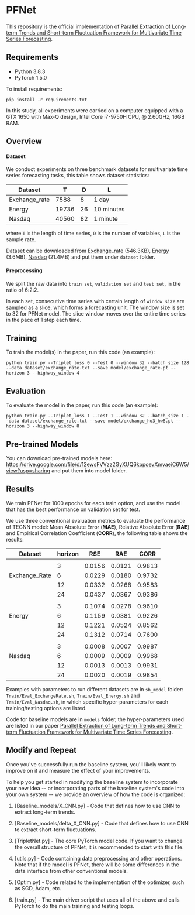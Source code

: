 # PFNet

This repository is the official implementation of [Parallel Extraction of Long-term Trends and Short-term Fluctuation Framework for Multivariate Time Series Forecasting](https://arxiv.org/abs/2008.07730). 

## Requirements
- Python 3.8.3
- PyTorch 1.5.0

To install requirements:

```setup
pip install -r requirements.txt
```

In this study, all experiments were carried on a computer equipped with a  GTX 1650 with Max-Q design, Intel Core i7-9750H CPU, @ 2.60GHz, 16GB RAM. 

## Overview

#### Dataset

We conduct experiments on three benchmark datasets for multivariate time series forecasting tasks, this table shows dataset statistics:

| Dataset      | T                  | D       | L          |
| -------------|--------------------| --------| -----------|
| Exchange_rate|7588                |    8    |  1 day     |
| Energy       |19736               |    26   |  10 minutes|
| Nasdaq       |40560               |    82   |  1 minute  |

where `T` is the length of time series, `D` is the number of variables, `L` is the sample rate.

Dataset can be downloaded from [Exchange_rate](https://github.com/laiguokun/multivariate-time-series-data) (546.3KB), [Energy](https://github.com/smallGum/MLCNN-Multivariate-Time-Series/tree/master/data) (3.6MB), [Nasdaq](https://github.com/smallGum/MLCNN-Multivariate-Time-Series/tree/master/data) (21.4MB) and put them under `dataset` folder.
#### Preprocessing
We split the raw data into `train set`, `validation set` and `test set`, in the ratio of 6:2:2. 

In each set, consecutive time series with certain length of `window size` are sampled as a slice, which forms a forecasting unit. The window size is set to 32 for PFNet model. The slice window moves over the entire time series in the pace of 1 step each time. 

## Training

To train the model(s) in the paper, run this code (an example):

```train
python train.py --Triplet_loss 0 --Test 0 --window 32 --batch_size 128 --data dataset/exchange_rate.txt --save model/exchange_rate.pt --horizon 3 --highway_window 4 
```

## Evaluation

To evaluate the model in the paper, run this code (an example):

```eval
python train.py --Triplet_loss 1 --Test 1 --window 32 --batch_size 1 --data dataset/exchange_rate.txt --save model/exchange_ho3_hw8.pt --horizon 3 --highway_window 8 
```

## Pre-trained Models

You can download pre-trained models here: https://drive.google.com/file/d/12ewsFVVzz2GyXUQ6kppoevXmvaeiC6W5/view?usp=sharing and put them into model folder.

## Results

We train PFNet for 1000 epochs for each train option, and use the model that has the best performance on validation set for test. 

We use three conventional evaluation metrics to evaluate the performance of TEGNN model: Mean Absolute Error (**MAE**), Relative Absolute Error (**RAE**) and Empirical Correlation Coefficient (**CORR**), the following table shows the results:


| Dataset            | horizon | RSE    | RAE    | CORR   |
|--------------------| --------| -------| -------| -------|
|||||||
|                    |    3    |  0.0156| 0.0121 | 0.9813 |
|Exchange_Rate       |    6    |  0.0229| 0.0180 | 0.9732 |
|                    |    12   |  0.0332| 0.0268 | 0.9583 |
|                    |    24   |  0.0437| 0.0367 | 0.9386 |
|||||||
|                    |    3    |  0.1074| 0.0278 | 0.9610 |
|Energy 			 |    6    |  0.1159| 0.0381 | 0.9226 |
|                    |    12   |  0.1221| 0.0524 | 0.8562 |
|                    |    24   |  0.1312| 0.0714 | 0.7600 |
|||||||
|                    |    3    |  0.0008| 0.0007 | 0.9987 |
|Nasdaq              |    6    |  0.0009| 0.0009 | 0.9968 |
|                    |    12   |  0.0013| 0.0013 | 0.9931 |
|                    |    24   |  0.0020| 0.0019 | 0.9854 |

Examples with parameters to run different datasets are in `sh_model` folder: `Train/Eval_ExchangeRate.sh`, `Train/Eval_Energy.sh` and `Train/Eval_Nasdaq.sh`, in which specific hyper-parameters for each training/testing options are listed.

Code for baseline models are in `models` folder, the hyper-parameters used are listed in our paper [Parallel Extraction of Long-term Trends and Short-term Fluctuation Framework for Multivariate Time Series Forecasting](https://arxiv.org/abs/2008.07730). 

## Modify and Repeat

Once you've successfully run the baseline system, you'll likely want to improve on it and measure the effect of your improvements.

To help you get started in modifying the baseline system to incorporate your new idea -- or incorporating parts of the baseline system's code into your own system -- we provide an overview of how the code is organized:

1. [Baseline_models/X_CNN.py] - Code that defines how to use CNN to extract long-term trends.

2. [Baseline_models/delta_X_CNN.py] - Code that defines how to use CNN to extract short-term fluctuations.

3. [TripletNet.py] - The core PyTorch model code. If you want to change the overall structure of PFNet, it is recommended to start with this file.

4. [utils.py] - Code containing data preprocessing and other operations. Note that if the model is PFNet, there will be some differences in the data interface from other conventional models.

5. [Optim.py] - Code related to the implementation of the optimizer, such as SGD, Adam, etc.

6. [train.py] - The main driver script that uses all of the above and calls PyTorch to do the main training and testing loops.
